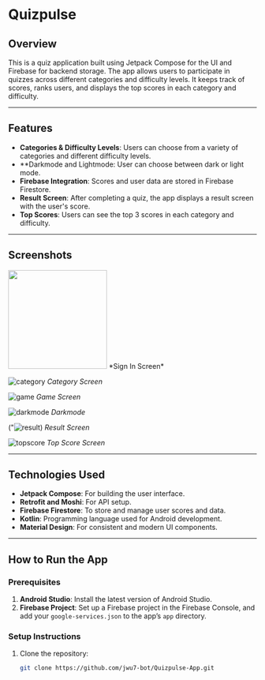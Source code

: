 # Quizpulse

## Overview
This is a quiz application built using Jetpack Compose for the UI and Firebase for backend storage. The app allows users to participate in quizzes across different categories and difficulty levels. It keeps track of scores, ranks users, and displays the top scores in each category and difficulty.

---

## Features
- **Categories & Difficulty Levels**: Users can choose from a variety of categories and different difficulty levels.
- **Darkmode and Lightmode: User can choose between dark or light mode.
- **Firebase Integration**: Scores and user data are stored in Firebase Firestore.
- **Result Screen**: After completing a quiz, the app displays a result screen with the user's score.
- **Top Scores**: Users can see the top 3 scores in each category and difficulty.

---

## Screenshots

<img src="https://github.com/user-attachments/assets/642447af-c5a7-406f-8fb5-8a3896b06081" width="200" height="auto" />
*Sign In Screen*

![category](https://github.com/user-attachments/assets/def09fd6-3b74-40c7-87cd-153512299afc)
*Category Screen*

![game](https://github.com/user-attachments/assets/4b07104c-8d70-4b2c-85cf-cfd6caf55bfe)
*Game Screen*

![darkmode](https://github.com/user-attachments/assets/c638a777-53f0-4f63-ab04-708728d42672)
*Darkmode*

("![result](https://github.com/user-attachments/assets/d25f8d1f-56a0-4b01-b5c7-f9fd013b76cb))
*Result Screen*

![topscore](https://github.com/user-attachments/assets/fa9f7975-87e3-4fea-b39b-8d58f5164434)
*Top Score Screen*

---

## Technologies Used
- **Jetpack Compose**: For building the user interface.
- **Retrofit and Moshi**: For API setup.
- **Firebase Firestore**: To store and manage user scores and data.
- **Kotlin**: Programming language used for Android development.
- **Material Design**: For consistent and modern UI components.

---

## How to Run the App

### Prerequisites
1. **Android Studio**: Install the latest version of Android Studio.
2. **Firebase Project**: Set up a Firebase project in the Firebase Console, and add your `google-services.json` to the app’s `app` directory.

### Setup Instructions

1. Clone the repository:
   ```bash
   git clone https://github.com/jwu7-bot/Quizpulse-App.git
